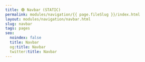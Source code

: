 ```yaml
---
title: 🟢 Navbar (STATIC)
permalink: modules/navigation/{{ page.fileSlug }}/index.html
layout: modules/navigation/navbar.html
slug: navbar
tags: pages
seo:
  noindex: false
  title: Navbar
  og:title: Navbar
  twitter:title: Navbar
---
```



